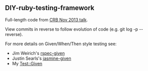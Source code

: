 ## DIY-ruby-testing-framework

Full-length code from [CRB Nov 2013 talk](http://columbusrb.com/).

View commits in reverse to follow evolution of code (e.g. git log -p --reverse).

For more details on Given/When/Then style testing see:
* Jim Weirich's [rspec-given](https://github.com/jimweirich/rspec-given)
* Justin Searls's [jasmine-given](https://github.com/searls/jasmine-given)
* My [Test::Given](https://github.com/rovjuvano/Test-Given)
